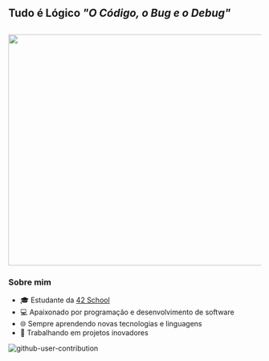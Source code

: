 <h2>Tudo é Lógico <em>"O Código, o Bug e o Debug"</em><h2>
  
<p align="center">
  <img  src="https://camo.githubusercontent.com/19db51af5f90f1b152bc0b9078f5fe97053955be5074f03f17019c70345bdcdb/68747470733a2f2f6d69726f2e6d656469756d2e636f6d2f6d61782f313336302f302a37513379765349765f7430696f4a2d5a2e676966" alt="Banner" width="1920" height="460">
</p>


<!-- Bio Section -->
### Sobre mim
- 🎓 Estudante da [42 School](https://www.42.fr/)
- 💻 Apaixonado por programação e desenvolvimento de software
- 🌐 Sempre aprendendo novas tecnologias e linguagens
- 🚀 Trabalhando em projetos inovadores

![github-user-contribution](https://user-images.githubusercontent.com/58959408/157782696-8bc9ca49-ca61-4ab5-8b83-49c4e76c1a8f.svg)
